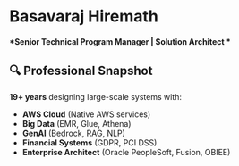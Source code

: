 # Basavaraj Hiremath 
#### *Senior Technical Program Manager | Solution Architect *


## 🔍 Professional Snapshot
**19+ years** designing large-scale systems with:
- **AWS Cloud** (Native AWS services)
- **Big Data** (EMR, Glue, Athena)
- **GenAI** (Bedrock, RAG, NLP)
- **Financial Systems** (GDPR, PCI DSS)
- **Enterprise Architect** (Oracle PeopleSoft, Fusion, OBIEE)

